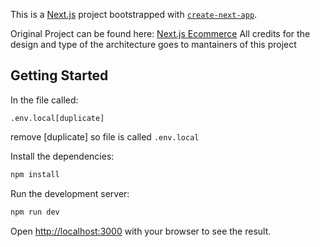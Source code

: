 This is a [Next.js](https://nextjs.org/) project bootstrapped with [`create-next-app`](https://github.com/vercel/next.js/tree/canary/packages/create-next-app).

Original Project can be found here: [Next.js Ecommerce](https://github.com/vercel/commerce)
All credits for the design and type of the architecture goes to
mantainers of this project

## Getting Started

In the file called:

```
.env.local[duplicate]
```

remove [duplicate] so file is called `.env.local`

Install the dependencies:

```bash
npm install
```

Run the development server:

```bash
npm run dev
```

Open [http://localhost:3000](http://localhost:3000) with your browser to see the result.
